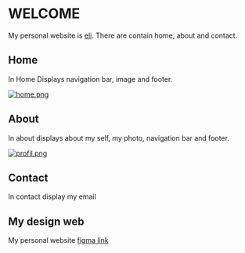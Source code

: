 # WELCOME

My personal website is [eli](eli.com). There are contain home, about and contact.

## Home

In Home Displays navigation bar, image and footer.

[![home.png](https://i.postimg.cc/Rhd3kvTk/home.png)](https://postimg.cc/PvLrZs9y)

## About

In about displays about my self, my photo, navigation bar and footer.

[![profil.png](https://i.postimg.cc/KYCPZ7Mm/profil.png)](https://postimg.cc/B8cLpKpz)

## Contact 

In contact display my email

## My design web

My personal website [figma link](https://www.figma.com/file/Tm3XTIoVJI4JZ35OI9WUeZ/Untitled?type=design&node-id=0%3A1&mode=design&t=mAnDJx09ZDcj4INU-1)



